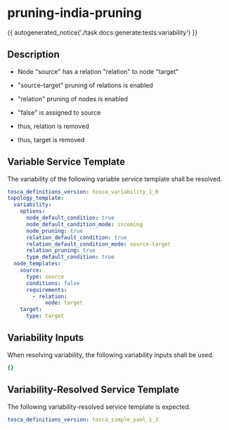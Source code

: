 # pruning-india-pruning

{{ autogenerated_notice('./task docs:generate:tests:variability') }}

## Description

- Node "source" has a relation "relation" to node "target"
- "source-target" pruning of relations is enabled
- "relation" pruning of nodes is enabled

- "false" is assigned to source
- thus, relation is removed
- thus, target is removed


## Variable Service Template

The variability of the following variable service template shall be resolved.

```yaml linenums="1"
tosca_definitions_version: tosca_variability_1_0
topology_template:
  variability:
    options:
      node_default_condition: true
      node_default_condition_mode: incoming
      node_pruning: true
      relation_default_condition: true
      relation_default_condition_mode: source-target
      relation_pruning: true
      type_default_condition: true
  node_templates:
    source:
      type: source
      conditions: false
      requirements:
        - relation:
            node: target
    target:
      type: target
```

## Variability Inputs

When resolving variability, the following variability inputs shall be used.

```yaml linenums="1"
{}
```



## Variability-Resolved Service Template

The following variability-resolved service template is expected.

```yaml linenums="1"
tosca_definitions_version: tosca_simple_yaml_1_3
```

